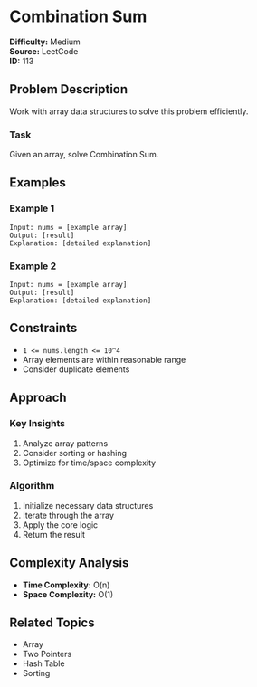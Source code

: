 # Combination Sum

**Difficulty:** Medium  
**Source:** LeetCode  
**ID:** 113

## Problem Description

Work with array data structures to solve this problem efficiently.

### Task

Given an array, solve Combination Sum.

## Examples

### Example 1

```
Input: nums = [example array]
Output: [result]
Explanation: [detailed explanation]
```

### Example 2

```
Input: nums = [example array]
Output: [result]
Explanation: [detailed explanation]
```

## Constraints

- `1 <= nums.length <= 10^4`
- Array elements are within reasonable range
- Consider duplicate elements

## Approach

### Key Insights

1. Analyze array patterns
2. Consider sorting or hashing
3. Optimize for time/space complexity

### Algorithm

1. Initialize necessary data structures
2. Iterate through the array
3. Apply the core logic
4. Return the result

## Complexity Analysis

- **Time Complexity:** O(n)
- **Space Complexity:** O(1)

## Related Topics

- Array
- Two Pointers
- Hash Table
- Sorting

